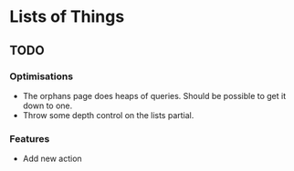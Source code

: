 # Lists of Things

## TODO
### Optimisations

* The orphans page does heaps of queries. Should be possible to get it down to
  one.
* Throw some depth control on the lists partial.

### Features
* Add new action

